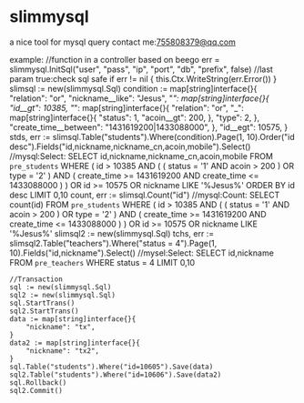# slimmysql
a nice tool for mysql query
contact me:755808379@qq.com

example:
//function in a controller based on beego
err = slimmysql.InitSql("user", "pass", "ip", "port", "db", "prefix", false) //last param true:check sql safe
	if err != nil {
		this.Ctx.WriteString(err.Error())
	}
	slimsql := new(slimmysql.Sql)
	condition := map[string]interface{}{
		"relation":       "or",
		"nickname__like": "Jesus",
		"_": map[string]interface{}{
			"id__gt": 10385,
			"_": map[string]interface{}{
				"relation": "or",
				"_": map[string]interface{}{
					"status":    1,
					"acoin__gt": 200,
				},
				"type": 2,
			},
			"create_time__between": "1431619200|1433088000",
		},
		"id__egt": 10575,
	}
	stds, err := slimsql.Table("students").Where(condition).Page(1, 10).Order("id desc").Fields("id,nickname,nickname_cn,acoin,mobile").Select()
	//mysql:Select: SELECT id,nickname,nickname_cn,acoin,mobile FROM `pre_students`  WHERE  ( id > 10385  AND ( ( status = '1'  AND acoin > 200 ) OR type = '2' ) AND  ( create_time >= 1431619200 AND create_time <= 1433088000 ) ) OR id >= 10575  OR nickname LIKE '%Jesus%'  ORDER BY id desc  LIMIT 0,10
	count, err := slimsql.Count("id")
	//mysql:Count: SELECT count(id) FROM `pre_students`  WHERE  ( id > 10385  AND ( ( status = '1'  AND acoin > 200 ) OR type = '2' ) AND  ( create_time >= 1431619200 AND create_time <= 1433088000 ) ) OR id >= 10575  OR nickname LIKE '%Jesus%'
	slimsql2 := new(slimmysql.Sql)
	tchs, err := slimsql2.Table("teachers").Where("status = 4").Page(1, 10).Fields("id,nickname").Select()
	//mysel:Select: SELECT id,nickname FROM `pre_teachers`  WHERE status = 4  LIMIT 0,10
	
	//Transaction
	sql := new(slimmysql.Sql)
	sql2 := new(slimmysql.Sql)
	sql.StartTrans()
	sql2.StartTrans()
	data := map[string]interface{}{
		"nickname": "tx",
	}
	data2 := map[string]interface{}{
		"nickname": "tx2",
	}
	sql.Table("students").Where("id=10605").Save(data)
	sql2.Table("students").Where("id=10606").Save(data2)
	sql.Rollback()
	sql2.Commit()
	
	
